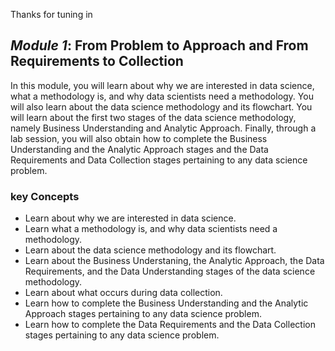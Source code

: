 Thanks for tuning in


## _Module 1_: From Problem to Approach and From Requirements to Collection

In this module, you will learn about why we are interested in data science, what a methodology is, and why data scientists need a methodology. You will also learn about the data science methodology and its flowchart. You will learn about the first two stages of the data science methodology, namely Business Understanding and Analytic Approach. Finally, through a lab session, you will also obtain how to complete the Business Understanding and the Analytic Approach stages and the Data Requirements and Data Collection stages pertaining to any data science problem. 

### key Concepts

   * Learn about why we are interested in data science.
   * Learn what a methodology is, and why data scientists need a methodology.
   * Learn about the data science methodology and its flowchart.
   * Learn about the Business Understaning, the Analytic Approach, the Data Requirements, and the Data Understanding stages of the data science methodology.
   * Learn about what occurs during data collection. 
   * Learn how to complete the Business Understanding and the Analytic Approach stages pertaining to any data science problem.
   * Learn how to complete the Data Requirements and the Data Collection stages pertaining to any data science problem.
 
